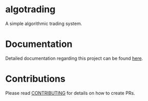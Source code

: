 # algotrading
A simple algorithmic trading system.

# Documentation
Detailed documentation regarding this project can be found [here](https://sumukshashidhar.com/algotrading).

# Contributions
Please read [CONTRIBUTING](docs/CONTRIBUTING.md) for details on how to create PRs.
